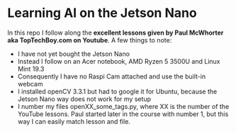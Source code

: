 # Learning AI on the Jetson Nano

In this repo I follow along the **excellent lessons given by Paul McWhorter aka TopTechBoy.com on Youtube**. A few things to note:

- I have not yet bought the Jetson Nano
- Instead I follow on an Acer notebook, AMD Ryzen 5 3500U and Linux Mint 19.3
- Consequently I have no Raspi Cam attached and use the built-in webcam
- I installed openCV 3.3.1 but had to google it for Ubuntu, because the Jetson Nano way does not work for my setup
- I number my files openXX_some_tags.py, where XX is the number of the YouTube lessons. Paul started later in the course with number 1, but this way I can easily match lesson and file.